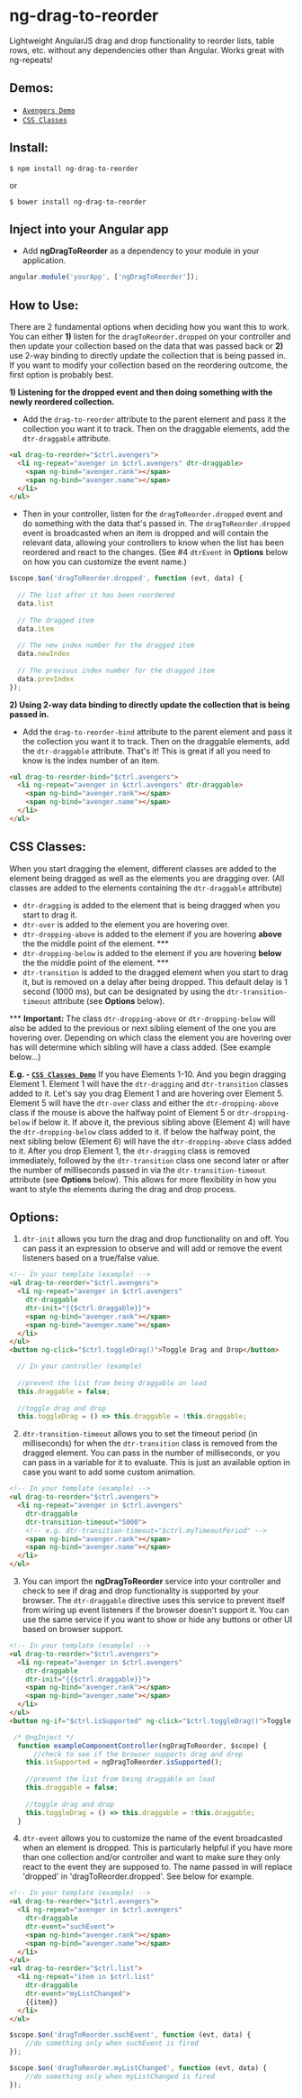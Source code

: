 # ng-drag-to-reorder

Lightweight AngularJS drag and drop functionality to reorder lists, table rows, etc. without any dependencies other than Angular. Works great with ng-repeats!

## Demos: 

- [`Avengers Demo`](http://htmlpreview.github.io/?https://github.com/mhthompson86/ng-drag-to-reorder/blob/master/demo/index.html)
- [`CSS Classes`](http://htmlpreview.github.io/?https://github.com/mhthompson86/ng-drag-to-reorder/blob/master/demo/css-classes.html)


## Install:

```shell
$ npm install ng-drag-to-reorder
```
or
```shell
$ bower install ng-drag-to-reorder
```

## Inject into your Angular app

- Add **ngDragToReorder** as a dependency to your module in your application.

```js
angular.module('yourApp', ['ngDragToReorder']);
```

## How to Use:

There are 2 fundamental options when deciding how you want this to work.  You can either **1)** listen for the `dragToReorder.dropped` 
on your controller and then update your collection based on the data that was passed back or **2)**
use 2-way binding to directly update the collection that is being passed in.
If you want to modify your collection based on the reordering outcome, the first option is probably best.

**1) Listening for the dropped event and then doing something with the newly reordered collection.**
- Add the `drag-to-reorder` attribute to the parent element and pass it the collection you want it to track.
Then on the draggable elements, add the `dtr-draggable` attribute.

```html
<ul drag-to-reorder="$ctrl.avengers">
  <li ng-repeat="avenger in $ctrl.avengers" dtr-draggable>
    <span ng-bind="avenger.rank"></span>
    <span ng-bind="avenger.name"></span>
  </li>
</ul>
```

- Then in your controller, listen for the `dragToReorder.dropped` event and do something with the data that's passed in.
The `dragToReorder.dropped` event is broadcasted when an item is dropped and will contain the relevant data,
allowing your controllers to know when the list has been reordered and react to the changes.
(See #4 `dtrEvent` in **Options** below on how you can customize the event name.)

```js
$scope.$on('dragToReorder.dropped', function (evt, data) {   
    
  // The list after it has been reordered
  data.list
    
  // The dragged item
  data.item
  
  // The new index number for the dragged item
  data.newIndex
  
  // The previous index number for the dragged item
  data.prevIndex
});
```

**2) Using 2-way data binding to directly update the collection that is being passed in.**
- Add the `drag-to-reorder-bind` attribute to the parent element and pass it the collection you want it to track.
Then on the draggable elements, add the `dtr-draggable` attribute. That's it! This is great if all you need to know is the index
number of an item. 

```html
<ul drag-to-reorder-bind="$ctrl.avengers">
  <li ng-repeat="avenger in $ctrl.avengers" dtr-draggable>
    <span ng-bind="avenger.rank"></span>
    <span ng-bind="avenger.name"></span>
  </li>
</ul>
```

## CSS Classes:

When you start dragging the element, different classes are added to the element being dragged as well as the elements you are dragging over. 
(All classes are added to the elements containing the `dtr-draggable` attribute)


- `dtr-dragging` is added to the element that is being dragged when you start to drag it.
- `dtr-over` is added to the element you are hovering over.
- `dtr-dropping-above` is added to the element if you are hovering **above** the the middle point of the element. ***
- `dtr-dropping-below` is added to the element if you are hovering **below** the the middle point of the element. ***
- `dtr-transition` is added to the dragged element when you start to drag it, but is removed on a delay after being dropped. 
This default delay is 1 second (1000 ms), but can be designated by using the `dtr-transition-timeout` attribute (see **Options** below).


*** **Important:**  The class `dtr-dropping-above` or `dtr-dropping-below` will also be added to the previous or next sibling element of the one you are hovering over. 
Depending on which class the element you are hovering over has will determine which sibling will have a class added. (See example below...)

**E.g. - [`CSS Classes Demo`](http://htmlpreview.github.io/?https://github.com/mhthompson86/ng-drag-to-reorder/blob/master/demo/index.html)**
If you have Elements 1-10.  And you begin dragging Element 1.  Element 1 will have the `dtr-dragging` and `dtr-transition` classes added to it.
Let's say you drag Element 1 and are hovering over Element 5. Element 5 will have the `dtr-over` class and either the `dtr-dropping-above` class if the mouse is above the
halfway point of Element 5 or `dtr-dropping-below` if below it.  If above it, the previous sibling above (Element 4) will have the `dtr-dropping-below` class added to it. 
If below the halfway point, the next sibling below (Element 6) will have the `dtr-dropping-above` class added to it. 
After you drop Element 1, the `dtr-dragging` class is removed immediately, followed by the `dtr-transition` class one second later or after the number of milliseconds passed
in via the `dtr-transition-timeout` attribute (see **Options** below). This allows for more flexibility in how you want to style the elements during the drag and drop process. 



## Options:

1. `dtr-init` allows you turn the drag and drop functionality on and off. You can pass it an expression to observe and will add or remove the event listeners based on a true/false value.

```html
<!-- In your template (example) -->
<ul drag-to-reorder="$ctrl.avengers">
  <li ng-repeat="avenger in $ctrl.avengers" 
    dtr-draggable
    dtr-init="{{$ctrl.draggable}}">
    <span ng-bind="avenger.rank"></span>
    <span ng-bind="avenger.name"></span>
  </li>
</ul>
<button ng-click="$ctrl.toggleDrag()">Toggle Drag and Drop</button>
```

```javascript
  // In your controller (example)
  
  //prevent the list from being draggable on load
  this.draggable = false;
  
  //toggle drag and drop
  this.toggleDrag = () => this.draggable = !this.draggable;
```

2. `dtr-transition-timeout` allows you to set the timeout period (in milliseconds) for when the `dtr-transition` class is removed from the dragged element. 
You can pass in the number of milliseconds, or you can pass in a variable for it to evaluate.
This is just an available option in case you want to add some custom animation.

```html
<!-- In your template (example) -->
<ul drag-to-reorder="$ctrl.avengers">
  <li ng-repeat="avenger in $ctrl.avengers" 
    dtr-draggable
    dtr-transition-timeout="5000"> 
    <!-- e.g. dtr-transition-timeout="$ctrl.myTimeoutPeriod" -->
    <span ng-bind="avenger.rank"></span>
    <span ng-bind="avenger.name"></span>
  </li>
</ul>
```


3. You can import the **ngDragToReorder** service into your controller and check to see if drag and drop functionality is supported by your 
browser. The `dtr-draggable` directive uses this service to prevent itself from wiring up event listeners if the browser doesn't support 
it. You can use the same service if you want to show or hide any buttons or other UI based on browser support.  

```html
<!-- In your template (example) -->
<ul drag-to-reorder="$ctrl.avengers">
  <li ng-repeat="avenger in $ctrl.avengers" 
    dtr-draggable
    dtr-init="{{$ctrl.draggable}}">
    <span ng-bind="avenger.rank"></span>
    <span ng-bind="avenger.name"></span>
  </li>
</ul>
<button ng-if="$ctrl.isSupported" ng-click="$ctrl.toggleDrag()">Toggle Drag and Drop</button>
```

```javascript
 /* @ngInject */
  function exampleComponentController(ngDragToReorder, $scope) {
      //check to see if the browser supports drag and drop
    this.isSupported = ngDragToReorder.isSupported();
    
    //prevent the list from being draggable on load
    this.draggable = false;
    
    //toggle drag and drop
    this.toggleDrag = () => this.draggable = !this.draggable;
  }
```

4. `dtr-event` allows you to customize the name of the event broadcasted when an element is dropped.
This is particularly helpful if you have more than one collection and/or controller and want to make sure they only react to the event they are supposed to.
The name passed in will replace 'dropped' in 'dragToReorder.dropped'.  See below for example.

```html
<!-- In your template (example) -->
<ul drag-to-reorder="$ctrl.avengers">
  <li ng-repeat="avenger in $ctrl.avengers" 
    dtr-draggable
    dtr-event="suchEvent">
    <span ng-bind="avenger.rank"></span>
    <span ng-bind="avenger.name"></span>
  </li>
</ul>
<ul drag-to-reorder="$ctrl.list">
  <li ng-repeat="item in $ctrl.list" 
    dtr-draggable
    dtr-event="myListChanged">
    {{item}}
  </li>
</ul>
```

```js
$scope.$on('dragToReorder.suchEvent', function (evt, data) {   
    //do something only when suchEvent is fired
});

$scope.$on('dragToReorder.myListChanged', function (evt, data) {   
    //do something only when myListChanged is fired
});
```
